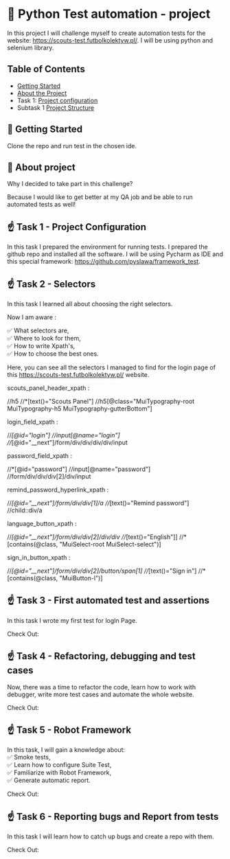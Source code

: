 #  📌 Python Test automation - project

In this project I will challenge myself to create automation tests for the website: https://scouts-test.futbolkolektyw.pl/.
I will be using python and selenium library.

## Table of Contents

- [Getting Started](#-getting-started)
- [About the Project](#-about-project)
- Task 1: [Project configuration](#-project-configuration)
- Subtask 1 [Project Structure](#-project-structure)

## 🚀 Getting Started

Clone the repo and run test in the chosen ide.


## 🧩 About project

Why I decided to take part in this challenge?

Because I would like to get better at my QA job and be able to run automated tests as well!

## ☝  Task 1 - Project Configuration

In this task I prepared the environment for running tests.
I prepared the github repo and installed all the software.
I will be using Pycharm as IDE and this special framework: https://github.com/pyslawa/framework_test.

## ☝  Task 2 - Selectors

In this task I learned all about choosing the right selectors.

Now I am aware :

✅ What selectors are,                                                                                                   
✅ Where to look for them,                                                   
✅ How to write Xpath's,                               
✅ How to choose the best ones.

Here, you can see all the selectors I managed to find for the login page of this 
https://scouts-test.futbolkolektyw.pl/
website.

scouts_panel_header_xpath :

//h5
//*[text()="Scouts Panel"]
//h5[@class="MuiTypography-root MuiTypography-h5 MuiTypography-gutterBottom"] 

login_field_xpath :

//*[@id="login"]
//input[@name="login"]
//*[@id="__next"]/form/div/div/div/div/input 

password_field_xpath :              

//*[@id="password"]
//input[@name="password"]
//form/div/div/div[2]/div/input

remind_password_hyperlink_xpath :

//*[@id="__next"]/form/div/div[1]/a
//*[text()="Remind password"]
//child::div/a

language_button_xpath :

//*[@id="__next"]/form/div/div[2]/div/div
//*[text()="English"]]
//*[contains(@class, "MuiSelect-root MuiSelect-select")]

sign_in_button_xpath :

//*[@id="__next"]/form/div/div[2]/button/span[1]
//*[text()="Sign in"]
//*[contains(@class, "MuiButton-l")] 


## ☝  Task 3 - First automated test and assertions

In this task I wrote my first test for logIn Page.

Check Out: 

## ☝  Task 4  - Refactoring, debugging and test cases

Now, there was a time to refactor the code, learn how to work with debugger, write more test cases and automate the whole website.

Check Out: 

## ☝  Task 5  - Robot Framework

In this task, I will gain a knowledge about:                 
✅ Smoke tests,                             
✅ Learn how to configure Suite Test,          
✅ Familiarize with Robot Framework,        
✅ Generate automatic report.

Check Out: 

## ☝  Task 6  - Reporting bugs and Report from tests

In this task I will learn how to catch up bugs and create a repo with them.

Check Out: